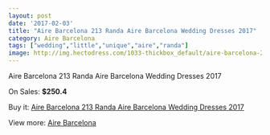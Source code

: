 ```yaml
---
layout: post
date: '2017-02-03'
title: "Aire Barcelona 213 Randa Aire Barcelona Wedding Dresses 2017"
category: Aire Barcelona
tags: ["wedding","little","unique","aire","randa"]
image: http://img.hectodress.com/1033-thickbox_default/aire-barcelona-213-randa-aire-barcelona-wedding-dresses-2013.jpg
---
```

Aire Barcelona 213 Randa Aire Barcelona Wedding Dresses 2017

On Sales: **$250.4**
<a href="https://www.hectodress.com/aire-barcelona/645-aire-barcelona-213-randa-aire-barcelona-wedding-dresses-2013.html"><amp-img layout="responsive" width="600" height="600" src="//img.hectodress.com/1033-thickbox_default/aire-barcelona-213-randa-aire-barcelona-wedding-dresses-2013.jpg" alt="Aire Barcelona 213 Randa Aire Barcelona Wedding Dresses 2017 0" /></a>
<a href="https://www.hectodress.com/aire-barcelona/645-aire-barcelona-213-randa-aire-barcelona-wedding-dresses-2013.html"><amp-img layout="responsive" width="600" height="600" src="//img.hectodress.com/1032-thickbox_default/aire-barcelona-213-randa-aire-barcelona-wedding-dresses-2013.jpg" alt="Aire Barcelona 213 Randa Aire Barcelona Wedding Dresses 2017 1" /></a>

Buy it: [Aire Barcelona 213 Randa Aire Barcelona Wedding Dresses 2017](https://www.hectodress.com/aire-barcelona/645-aire-barcelona-213-randa-aire-barcelona-wedding-dresses-2013.html "Aire Barcelona 213 Randa Aire Barcelona Wedding Dresses 2017")

View more: [Aire Barcelona](https://www.hectodress.com/7-aire-barcelona "Aire Barcelona")